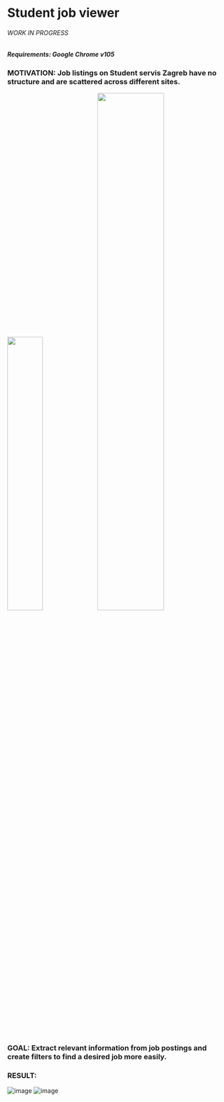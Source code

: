 # Student job viewer
###### *WORK IN PROGRESS*


##### *Requirements: Google Chrome v105*

### MOTIVATION: Job listings on Student servis Zagreb have no structure and are scattered across different sites.

<img src="https://user-images.githubusercontent.com/96391450/192007516-48ce8bcb-dd5a-447c-90b6-1a229f6febcc.png" width="40%" height="auto"/> <img src="https://user-images.githubusercontent.com/96391450/192134152-8fc7a8a4-1e6f-4d8e-b9a2-0efc411667b2.png" width="55%" height="auto"/>



### GOAL: Extract relevant information from job postings and create filters to find a desired job more easily.

### RESULT:
![image](https://user-images.githubusercontent.com/96391450/192008107-f8cc6a34-072c-48a7-93a1-344eca80fe8f.png)
![image](https://user-images.githubusercontent.com/96391450/192008906-3efa06bd-b570-45b4-bf8b-21c80a191400.png)


